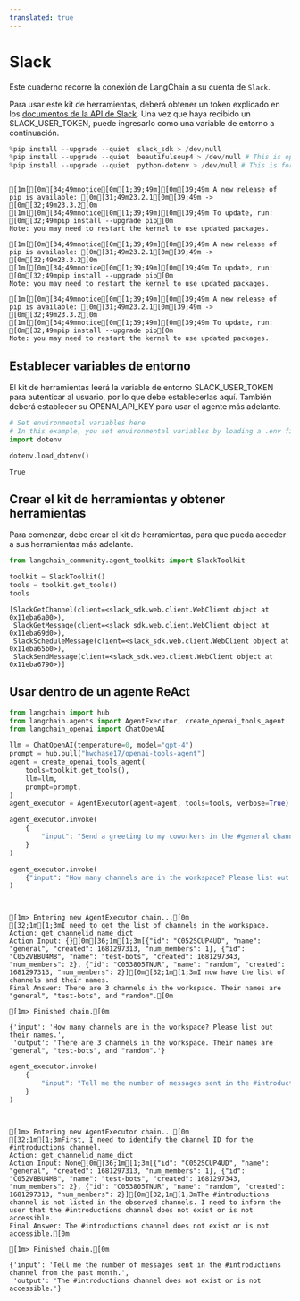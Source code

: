 ```yaml
---
translated: true
---
```


# Slack

Este cuaderno recorre la conexión de LangChain a su cuenta de `Slack`.

Para usar este kit de herramientas, deberá obtener un token explicado en los [documentos de la API de Slack](https://api.slack.com/tutorials/tracks/getting-a-token). Una vez que haya recibido un SLACK_USER_TOKEN, puede ingresarlo como una variable de entorno a continuación.

```python
%pip install --upgrade --quiet  slack_sdk > /dev/null
%pip install --upgrade --quiet  beautifulsoup4 > /dev/null # This is optional but is useful for parsing HTML messages
%pip install --upgrade --quiet  python-dotenv > /dev/null # This is for loading environmental variables from a .env file
```

```output

[1m[[0m[34;49mnotice[0m[1;39;49m][0m[39;49m A new release of pip is available: [0m[31;49m23.2.1[0m[39;49m -> [0m[32;49m23.3.2[0m
[1m[[0m[34;49mnotice[0m[1;39;49m][0m[39;49m To update, run: [0m[32;49mpip install --upgrade pip[0m
Note: you may need to restart the kernel to use updated packages.

[1m[[0m[34;49mnotice[0m[1;39;49m][0m[39;49m A new release of pip is available: [0m[31;49m23.2.1[0m[39;49m -> [0m[32;49m23.3.2[0m
[1m[[0m[34;49mnotice[0m[1;39;49m][0m[39;49m To update, run: [0m[32;49mpip install --upgrade pip[0m
Note: you may need to restart the kernel to use updated packages.

[1m[[0m[34;49mnotice[0m[1;39;49m][0m[39;49m A new release of pip is available: [0m[31;49m23.2.1[0m[39;49m -> [0m[32;49m23.3.2[0m
[1m[[0m[34;49mnotice[0m[1;39;49m][0m[39;49m To update, run: [0m[32;49mpip install --upgrade pip[0m
Note: you may need to restart the kernel to use updated packages.
```

## Establecer variables de entorno

El kit de herramientas leerá la variable de entorno SLACK_USER_TOKEN para autenticar al usuario, por lo que debe establecerlas aquí. También deberá establecer su OPENAI_API_KEY para usar el agente más adelante.

```python
# Set environmental variables here
# In this example, you set environmental variables by loading a .env file.
import dotenv

dotenv.load_dotenv()
```

```output
True
```

## Crear el kit de herramientas y obtener herramientas

Para comenzar, debe crear el kit de herramientas, para que pueda acceder a sus herramientas más adelante.

```python
from langchain_community.agent_toolkits import SlackToolkit

toolkit = SlackToolkit()
tools = toolkit.get_tools()
tools
```

```output
[SlackGetChannel(client=<slack_sdk.web.client.WebClient object at 0x11eba6a00>),
 SlackGetMessage(client=<slack_sdk.web.client.WebClient object at 0x11eba69d0>),
 SlackScheduleMessage(client=<slack_sdk.web.client.WebClient object at 0x11eba65b0>),
 SlackSendMessage(client=<slack_sdk.web.client.WebClient object at 0x11eba6790>)]
```

## Usar dentro de un agente ReAct

```python
from langchain import hub
from langchain.agents import AgentExecutor, create_openai_tools_agent
from langchain_openai import ChatOpenAI
```

```python
llm = ChatOpenAI(temperature=0, model="gpt-4")
prompt = hub.pull("hwchase17/openai-tools-agent")
agent = create_openai_tools_agent(
    tools=toolkit.get_tools(),
    llm=llm,
    prompt=prompt,
)
agent_executor = AgentExecutor(agent=agent, tools=tools, verbose=True)
```

```python
agent_executor.invoke(
    {
        "input": "Send a greeting to my coworkers in the #general channel. Note use `channel` as key of channel id, and `message` as key of content to sent in the channel."
    }
)
```

```python
agent_executor.invoke(
    {"input": "How many channels are in the workspace? Please list out their names."}
)
```

```output


[1m> Entering new AgentExecutor chain...[0m
[32;1m[1;3mI need to get the list of channels in the workspace.
Action: get_channelid_name_dict
Action Input: {}[0m[36;1m[1;3m[{"id": "C052SCUP4UD", "name": "general", "created": 1681297313, "num_members": 1}, {"id": "C052VBBU4M8", "name": "test-bots", "created": 1681297343, "num_members": 2}, {"id": "C053805TNUR", "name": "random", "created": 1681297313, "num_members": 2}][0m[32;1m[1;3mI now have the list of channels and their names.
Final Answer: There are 3 channels in the workspace. Their names are "general", "test-bots", and "random".[0m

[1m> Finished chain.[0m
```

```output
{'input': 'How many channels are in the workspace? Please list out their names.',
 'output': 'There are 3 channels in the workspace. Their names are "general", "test-bots", and "random".'}
```

```python
agent_executor.invoke(
    {
        "input": "Tell me the number of messages sent in the #introductions channel from the past month."
    }
)
```

```output


[1m> Entering new AgentExecutor chain...[0m
[32;1m[1;3mFirst, I need to identify the channel ID for the #introductions channel.
Action: get_channelid_name_dict
Action Input: None[0m[36;1m[1;3m[{"id": "C052SCUP4UD", "name": "general", "created": 1681297313, "num_members": 1}, {"id": "C052VBBU4M8", "name": "test-bots", "created": 1681297343, "num_members": 2}, {"id": "C053805TNUR", "name": "random", "created": 1681297313, "num_members": 2}][0m[32;1m[1;3mThe #introductions channel is not listed in the observed channels. I need to inform the user that the #introductions channel does not exist or is not accessible.
Final Answer: The #introductions channel does not exist or is not accessible.[0m

[1m> Finished chain.[0m
```

```output
{'input': 'Tell me the number of messages sent in the #introductions channel from the past month.',
 'output': 'The #introductions channel does not exist or is not accessible.'}
```
